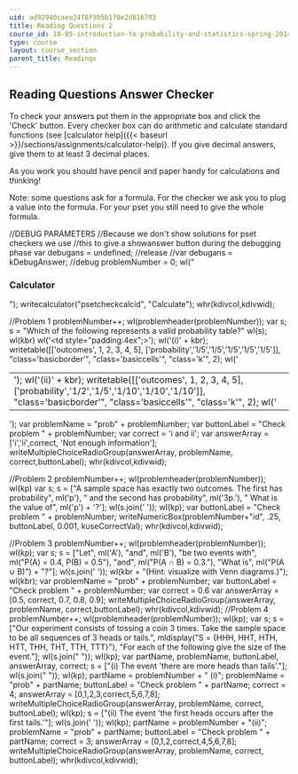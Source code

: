 ```yaml
---
uid: ad92940caee24f8f505b170e2d816793
title: Reading Questions 2
course_id: 18-05-introduction-to-probability-and-statistics-spring-2014
type: course
layout: course_section
parent_title: Readings
---
```


Reading Questions Answer Checker
--------------------------------

To check your answers put them in the appropriate box and click the 'Check' button. Every checker box can do arithmetic and calculate standard functions (see [calculator help]({{< baseurl >}}/sections/assignments/calculator-help)). If you give decimal answers, give them to at least 3 decimal places.

As you work you should have pencil and paper handy for calculations and thinking!

Note: some questions ask for a formula. For the checker we ask you to plug a value into the formula. For your pset you still need to give the whole formula.

//DEBUG PARAMETERS //Because we don't show solutions for pset checkers we use //this to give a showanswer button during the debugging phase var debugans = undefined; //release //var debugans = kDebugAnswer; //debug problemNumber = 0; wl("<h3>Calculator</h3>"); writecalculator("psetcheckcalcid", "Calculate"); whr(kdivcol,kdivwid);

//Problem 1 problemNumber++; wl(problemheader(problemNumber)); var s; s = "Which of the following represents a valid probability table?" wl(s); wl(kbr) wl('<table><tr><td style="padding:4ex";>'); wl('(i)' + kbr); writetable(\[\['outcomes', 1, 2, 3, 4, 5\], \['probability','1/5','1/5','1/5','1/5','1/5'\]\], "class='basicborder'", "class='basiccells'", "class='k'", 2); wl('</td><td>'); wl('(ii)' + kbr); writetable(\[\['outcomes', 1, 2, 3, 4, 5\], \['probability','1/2','1/5','1/10','1/10','1/10'\]\], "class='basicborder'", "class='basiccells'", "class='k'", 2); wl('</td></tr></table>'); var problemName = "prob" + problemNumber; var buttonLabel = "Check problem " + problemNumber; var correct = 'i and ii'; var answerArray = \['i','ii',correct, 'Not enough information'\]; writeMultipleChoiceRadioGroup(answerArray, problemName, correct,buttonLabel); whr(kdivcol,kdivwid);

//Problem 2 problemNumber++; wl(problemheader(problemNumber)); wl(kp) var s; s = \["A sample space has exactly two outcomes. The first has probability", ml('p'), " and the second has probability", ml('3p.'), " What is the value of", ml('p') + '?'\]; wl(s.join(' ')); wl(kp); var buttonLabel = "Check problem " + problemNumber; writeNumericBox(problemNumber+"id", .25, buttonLabel, 0.001, kuseCorrectVal); whr(kdivcol,kdivwid);

//Problem 3 problemNumber++; wl(problemheader(problemNumber)); wl(kp); var s; s = \["Let", ml('A'), "and", ml('B'), "be two events with", ml("P(A) = 0.4, P(B) = 0.5"), "and", ml("P(A &cap; B) = 0.3."), "What is", ml("P(A &cup; B)") + "?"\]; wl(s.join(' ')); wl(kbr + "(Hint: visualize with Venn diagrams.)"); wl(kbr); var problemName = "prob" + problemNumber; var buttonLabel = "Check problem " + problemNumber; var correct = 0.6 var answerArray = \[0.5, correct, 0.7, 0.8, 0.9\]; writeMultipleChoiceRadioGroup(answerArray, problemName, correct,buttonLabel); whr(kdivcol,kdivwid); //Problem 4 problemNumber++; wl(problemheader(problemNumber)); wl(kp); var s; s = \["Our experiment consists of tossing a coin 3 times. Take the sample space to be all sequences of 3 heads or tails.", mldisplay("S = {HHH, HHT, HTH, HTT, THH, THT, TTH, TTT}"), "For each of the following give the size of the event."\]; wl(s.join(" ")); wl(kp); var partName, problemName, buttonLabel, answerArray, correct; s = \["(i) The event 'there are more heads than tails'."\]; wl(s.join(" ")); wl(kp); partName = problemNumber + " (i)"; problemName = "prob" + partName; buttonLabel = "Check problem " + partName; correct = 4; answerArray = \[0,1,2,3,correct,5,6,7,8\]; writeMultipleChoiceRadioGroup(answerArray, problemName, correct, buttonLabel); wl(kp); s = \["(ii) The event 'the first heads occurs after the first tails.'"\]; wl(s.join(' ')); wl(kp); partName = problemNumber + "(ii)"; problemName = "prob" + partName; buttonLabel = "Check problem " + partName; correct = 3; answerArray = \[0,1,2,correct,4,5,6,7,8\]; writeMultipleChoiceRadioGroup(answerArray, problemName, correct, buttonLabel); whr(kdivcol,kdivwid);